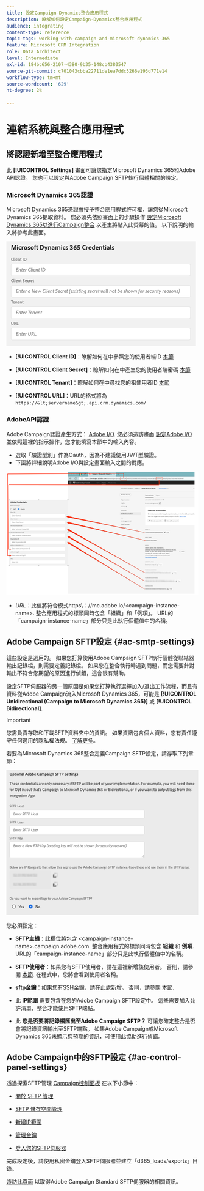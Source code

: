 ```yaml
---
title: 設定Campaign-Dynamics整合應用程式
description: 瞭解如何設定Campaign-Dynamics整合應用程式
audience: integrating
content-type: reference
topic-tags: working-with-campaign-and-microsoft-dynamics-365
feature: Microsoft CRM Integration
role: Data Architect
level: Intermediate
exl-id: 184bc656-2107-4380-9b35-148cb4380547
source-git-commit: c701043cbba22711de1ea7ddc5266e193d771e14
workflow-type: tm+mt
source-wordcount: '629'
ht-degree: 2%

---
```


# 連結系統與整合應用程式

## 將認證新增至整合應用程式

此 **[!UICONTROL Settings]** 畫面可讓您指定Microsoft Dynamics 365和Adobe API認證。 您也可以設定與Adobe Campaign SFTP執行個體相關的設定。

### Microsoft Dynamics 365認證

Microsoft Dynamics 365憑證會授予整合應用程式許可權，讓您從Microsoft Dynamics 365提取資料。  您必須先依照畫面上的步驟操作 [設定Microsoft Dynamics 365以進行Campaign整合](../../integrating/using/d365-acs-configure-d365.md) 以產生將貼入此熒幕的值。 以下說明的輸入將參考此畫面。

![](assets/do-not-localize/d365-to-acs-ui-page-workflows-settings-d365.png)

* **[!UICONTROL Client ID]**：瞭解如何在中參照您的使用者端ID [本節](../../integrating/using/d365-acs-configure-d365.md#register-a-new-app)

* **[!UICONTROL Client Secret]**：瞭解如何在中產生您的使用者端密碼 [本節](../../integrating/using/d365-acs-configure-d365.md#generate-a-client-secret)

* **[!UICONTROL Tenant]**：瞭解如何在中尋找您的租使用者ID [本節](../../integrating/using/d365-acs-configure-d365.md#get-the-tenant-id)

* **[!UICONTROL URL]**：URL的格式將為 `https://&lt;servername&gt;.api.crm.dynamics.com/`

### AdobeAPI認證

Adobe Campaign認證產生方式： [Adobe I/O](https://www.adobe.io/). 您必須造訪畫面 [設定Adobe I/O](../../integrating/using/d365-acs-configure-adobe-io.md) 並依照這裡的指示操作，您才能填寫本節中的輸入內容。

* 選取「驗證型別」作為Oauth，因為不建議使用JWT型驗證。
* 下圖將詳細說明Adobe I/O與設定畫面輸入之間的對應。

![](assets/do-not-localize/d365-to-acs-ui-page-workflows-settings-adobeio.png)

* *URL*：此值將符合模式https\：//mc.adobe.io/&lt;campaign-instance-name>. 整合應用程式的標頭同時包含「組織」和「例項」。 URL的「campaign-instance-name」部分只是此執行個體值中的名稱。

## Adobe Campaign SFTP設定 {#ac-smtp-settings}

這些設定是選用的。 如果您打算使用Adobe Campaign SFTP執行個體從聯結器輸出記錄檔，則需要定義記錄檔。 如果您在整合執行時遇到問題，而您需要針對輸出不符合您期望的原因進行偵錯，這會很有幫助。

設定SFTP伺服器的另一個原因是如果您打算執行選擇加入/退出工作流程，而且有資料從Adobe Campaign流入Microsoft Dynamics 365，可能是 **[!UICONTROL Unidirectional (Campaign to Microsoft Dynamics 365)]** 或 **[!UICONTROL Bidirectional]**.

>[!IMPORTANT]
>
>您需負責存取和下載SFTP資料夾中的資訊。 如果資訊包含個人資料，您有責任遵守任何適用的隱私權法規。 [了解更多](../../integrating/using/d365-acs-notices-and-recommendations.md#acs-msdyn-manage-privacy)。
>

若要為Microsoft Dynamics 365整合定義Campaign SFTP設定，請存取下列章節：

![](assets/do-not-localize/d365-to-acs-ui-page-workflows-settings-sftp.png)

您必須指定：

* **SFTP主機**：此欄位將包含 &lt;campaign-instance-name>.campaign.adobe.com. 整合應用程式的標頭同時包含 **組織** 和 **例項**. URL的「campaign-instance-name」部分只是此執行個體值中的名稱。

* **SFTP使用者**：如果您有SFTP使用者，請在這裡新增該使用者。 否則，請參閱 [本節](#ac-control-panel-settings). 在程式中，您將會看到使用者名稱。

* **sftp金鑰**：如果您有SSH金鑰，請在此處新增。 否則，請參閱 [本節](#ac-control-panel-settings).

* 此 **IP範圍** 需要包含在您的Adobe Campaign SFTP設定中。 這些需要加入允許清單，整合才能使用SFTP端點。

* 此 **您是否要將記錄檔匯出至Adobe Campaign SFTP？** 可讓您確定整合是否會將記錄資訊輸出至SFTP端點。 如果Adobe Campaign或Microsoft Dynamics 365未顯示您預期的資訊，可使用此協助進行偵錯。

## Adobe Campaign中的SFTP設定 {#ac-control-panel-settings}

透過探索SFTP管理 [Campaign控制面板](https://experienceleague.adobe.com/docs/control-panel/using/control-panel-home.html?lang=zh-Hant) 在以下小節中：

* [關於 SFTP 管理](https://experienceleague.adobe.com/docs/control-panel/using/sftp-management/about-sftp-management.html?lang=zh-Hant#sftp-management)

* [SFTP 儲存空間管理](https://experienceleague.adobe.com/docs/control-panel/using/sftp-management/key-management.html#installing-ssh-key)

* [新增IP範圍](https://experienceleague.adobe.com/docs/control-panel/using/sftp-management/ip-range-allow-listing.html#sftp-management)

* [管理金鑰](https://experienceleague.adobe.com/docs/control-panel/using/sftp-management/key-management.html#sftp-management)

* [登入您的SFTP伺服器](https://experienceleague.adobe.com/docs/control-panel/using/sftp-management/logging-into-sftp-server.html#sftp-management)

完成設定後，請使用私密金鑰登入SFTP伺服器並建立「d365_loads/exports」目錄。

[造訪此頁面](https://experienceleague.adobe.com/docs/campaign-standard-learn/control-panel/sftp-management/monitoring-server-capacity.html?lang=zh-Hant) 以取得Adobe Campaign Standard SFTP伺服器的相關資訊。

